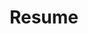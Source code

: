 ---
title: "Resume"
positions:
  - position: "product manager ii → senior product manager"
    company: "guild"
    years: "oct 2021 - may 2023"
    company_link: "https://www.guild.com/"
  - position: "product manager"
    company: "grubhub"
    years: "may 2021 - oct 2021"
    company_link: "https://www.grubhub.com/"
  - position: "associate product manager → senior product manager"
    company: "applied predictive technologies (apt) / mastercard"
    years: "2017 (intern), aug 2018 - may 2021"
    company_link: "https://www.mastercard.com.au/en-au/vision/who-we-are/innovations/apt.html"
  - position: "data architect intern"
    company: "pearl auto"
    years: "2016 (intern)"
    company_link: "https://www.crunchbase.com/organization/pearl-7"
  - position: "web + mobile software engineer intern"
    company: "campaign marketing strategies"
    years: "2015 (intern)"
    company_link: "https://www.cmsconnects.com/"
blurb: "technically minded pm with experience in data science, marketplaces, and b2b products"
linkedin: "https://www.linkedin.com/in/yourprofile"
resume: "/files/bryson-lockett-resume.pdf" 
---